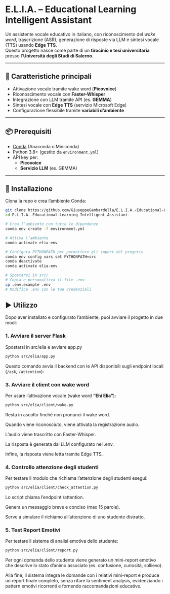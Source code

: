 # E.L.I.A. – Educational Learning Intelligent Assistant

Un assistente vocale educativo in italiano, con riconoscimento del *wake word*, trascrizione (ASR), generazione di risposte via LLM e sintesi vocale (TTS) usando **Edge TTS**.  
Questo progetto nasce come parte di un **tirocinio e tesi universitaria** presso l'**Università degli Studi di Salerno**.

---

## 🚀 Caratteristiche principali

- Attivazione vocale tramite wake word (**Picovoice**)  
- Riconoscimento vocale con **Faster-Whisper**  
- Integrazione con LLM tramite API (es. **GEMMA**)  
- Sintesi vocale con **Edge TTS** (servizio Microsoft Edge)  
- Configurazione flessibile tramite **variabili d’ambiente**  

---

## 📦 Prerequisiti

- [Conda](https://docs.conda.io/en/latest/miniconda.html) (Anaconda o Miniconda)  
- Python 3.8+ (gestito da `environment.yml`)  
- API key per:
  - **Picovoice**
  - **Servizio LLM** (es. GEMMA)

---

## 🔧 Installazione

Clona la repo e crea l’ambiente Conda:

```bash
git clone https://github.com/GiuseppeGambardella/E.L.I.A.-Educational-Learning-Intelligent-Assistant-.git
cd E.L.I.A.-Educational-Learning-Intelligent-Assistant-

# Crea l’ambiente con tutte le dipendenze
conda env create -f environment.yml

# Attiva l’ambiente
conda activate elia-env

# Configura PYTHONPATH per permettere gli import del progetto
conda env config vars set PYTHONPATH=src
conda deactivate
conda activate elia-env

# Spostarsi in src/
# Copia e personalizza il file .env
cp .env.example .env
# Modifica .env con le tue credenziali
```

## ▶️ Utilizzo

Dopo aver installato e configurato l’ambiente, puoi avviare il progetto in due modi:

### 1. Avviare il server Flask
Spostarsi in src/elia e avviare app.py

```bash
python src/elia/app.py
```
Questo comando avvia il backend con le API disponibili sugli endpoint locali (`/ask`, `/attention`):

### 3. Avviare il client con wake word

Per usare l’attivazione vocale (wake word **“Ehi Elia”**):

```bash
python src/elia/client/wake.py
```
Resta in ascolto finché non pronunci il wake word.

Quando viene riconosciuto, viene attivata la registrazione audio.

L’audio viene trascritto con Faster-Whisper.

La risposta è generata dal LLM configurato nel .env.

Infine, la risposta viene letta tramite Edge TTS.

### 4. Controllo attenzione degli studenti

Per testare il modulo che richiama l’attenzione degli studenti esegui:

```bash
python src/elia/client/check_attention.py
```

Lo script chiama l’endpoint /attention.

Genera un messaggio breve e conciso (max 15 parole).

Serve a simulare il richiamo all’attenzione di uno studente distratto.

### 5. Test Report Emotivi

Per testare il sistema di analisi emotiva dello studente:

```bash
python src/elia/client/report.py
```
Per ogni domanda dello studente viene generato un mini-report emotivo che descrive lo stato d’animo associato (es. confusione, curiosità, sollievo).

Alla fine, il sistema integra le domande con i relativi mini-report e produce un report finale completo, senza rifare la sentiment analysis, evidenziando i pattern emotivi ricorrenti e fornendo raccomandazioni educative.

